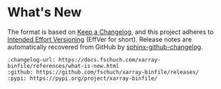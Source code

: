 # What's New

The format is based on [Keep a Changelog](https://keepachangelog.com/en/1.0.0/), and this project adheres to [Intended Effort Versioning](https://jacobtomlinson.dev/effver/) (EffVer for short).
Release notes are automatically recovered from GitHub by [sphinx-github-changelog](https://github.com/ewjoachim/sphinx-github-changelog).

```{changelog}
:changelog-url: https://docs.fschuch.com/xarray-binfile/references/what-is-new.html
:github: https://github.com/fschuch/xarray-binfile/releases/
:pypi: https://pypi.org/project/xarray-binfile/
```
